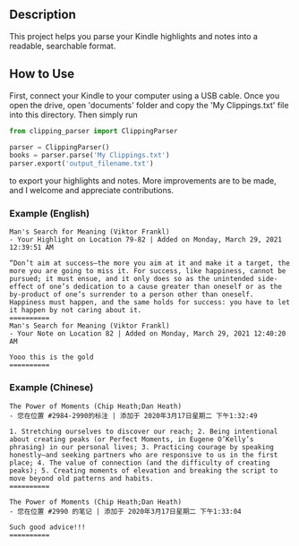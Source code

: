 ## Description

This project helps you parse your Kindle highlights and notes into a readable, searchable format.

## How to Use

First, connect your Kindle to your computer using a USB cable. Once you open the drive, open 'documents' folder and copy the 'My Clippings.txt' file into this directory. Then simply run

```python
from clipping_parser import ClippingParser

parser = ClippingParser()
books = parser.parse('My Clippings.txt')
parser.export('output_filename.txt')
```

to export your highlights and notes. More improvements are to be made, and I welcome and appreciate contributions.

### Example (English)
```plain text
Man's Search for Meaning (Viktor Frankl)
- Your Highlight on Location 79-82 | Added on Monday, March 29, 2021 12:39:51 AM

“Don’t aim at success—the more you aim at it and make it a target, the more you are going to miss it. For success, like happiness, cannot be pursued; it must ensue, and it only does so as the unintended side-effect of one’s dedication to a cause greater than oneself or as the by-product of one’s surrender to a person other than oneself. Happiness must happen, and the same holds for success: you have to let it happen by not caring about it.
==========
Man's Search for Meaning (Viktor Frankl)
- Your Note on Location 82 | Added on Monday, March 29, 2021 12:40:20 AM

Yooo this is the gold 
==========
```

### Example (Chinese)
```plain text
The Power of Moments (Chip Heath;Dan Heath)
- 您在位置 #2984-2990的标注 | 添加于 2020年3月17日星期二 下午1:32:49

1. Stretching ourselves to discover our reach; 2. Being intentional about creating peaks (or Perfect Moments, in Eugene O’Kelly’s phrasing) in our personal lives; 3. Practicing courage by speaking honestly—and seeking partners who are responsive to us in the first place; 4. The value of connection (and the difficulty of creating peaks); 5. Creating moments of elevation and breaking the script to move beyond old patterns and habits.
==========

The Power of Moments (Chip Heath;Dan Heath)
- 您在位置 #2990 的笔记 | 添加于 2020年3月17日星期二 下午1:33:04

Such good advice!!!
==========
```